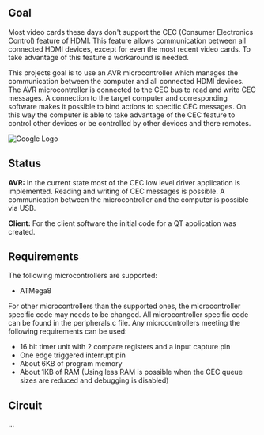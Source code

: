 ## Goal ##
Most video cards these days don't support the CEC (Consumer Electronics Control) feature of HDMI. This feature allows communication between all connected HDMI devices, except for even the most recent video cards. To take advantage of this feature a workaround is needed.

This projects goal is to use an AVR microcontroller which manages the communication between the computer and all connected HDMI devices. The AVR microcontroller is connected to the CEC bus to read and write CEC messages. A connection to the target computer and corresponding software makes it possible to bind actions to specific CEC messages. On this way the computer is able to take advantage of the CEC feature to control other devices or be controlled by other devices and there remotes.

![Google Logo](http://s14.directupload.net/images/131009/pm4jfyx4.png)

## Status ##
**AVR:** In the current state most of the CEC low level driver application is implemented. Reading and writing of CEC messages is possible. A communication between the microcontroller and the computer is possible via USB.

**Client:** For the client software the initial code for a QT application was created.

## Requirements ##
The following microcontrollers are supported:

* ATMega8

For other microcontrollers than the supported ones, the microcontroller specific code may needs to be changed. All microcontroller specific code can be found in the peripherals.c file. Any microcontrollers meeting the following requirements can be used:

* 16 bit timer unit with 2 compare registers and a input capture pin
* One edge triggered interrupt pin
* About 6KB of program memory
* About 1KB of RAM (Using less RAM is possible when the CEC queue sizes are reduced and debugging is disabled)


## Circuit ##
...
